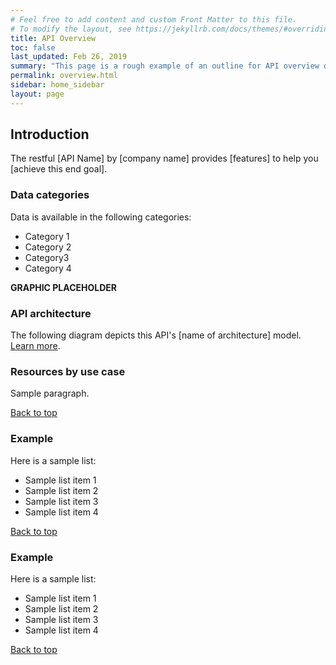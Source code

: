 ```yaml
---
# Feel free to add content and custom Front Matter to this file.
# To modify the layout, see https://jekyllrb.com/docs/themes/#overriding-theme-defaults
title: API Overview
toc: false
last_updated: Feb 26, 2019
summary: "This page is a rough example of an outline for API overview documentation. This is an experiment to test publishing tools. The content is just theoretical placeholder text."
permalink: overview.html
sidebar: home_sidebar
layout: page
---
```


## Introduction

The restful [API Name] by [company name] provides [features] to help you [achieve this end goal].

### Data categories

Data is available in the following categories:
* Category 1
* Category 2
* Category3
* Category 4

**GRAPHIC PLACEHOLDER**

### API architecture

The following diagram depicts this API's [name of architecture] model. [Learn more](/architecture.html).

### Resources by use case

Sample paragraph.


[Back to top](#introduction)


### Example

Here is a sample list:

* Sample list item 1
* Sample list item 2
* Sample list item 3
* Sample list item 4


[Back to top](#introduction)

### Example

Here is a sample list:

* Sample list item 1
* Sample list item 2
* Sample list item 3
* Sample list item 4


[Back to top](#introduction)
